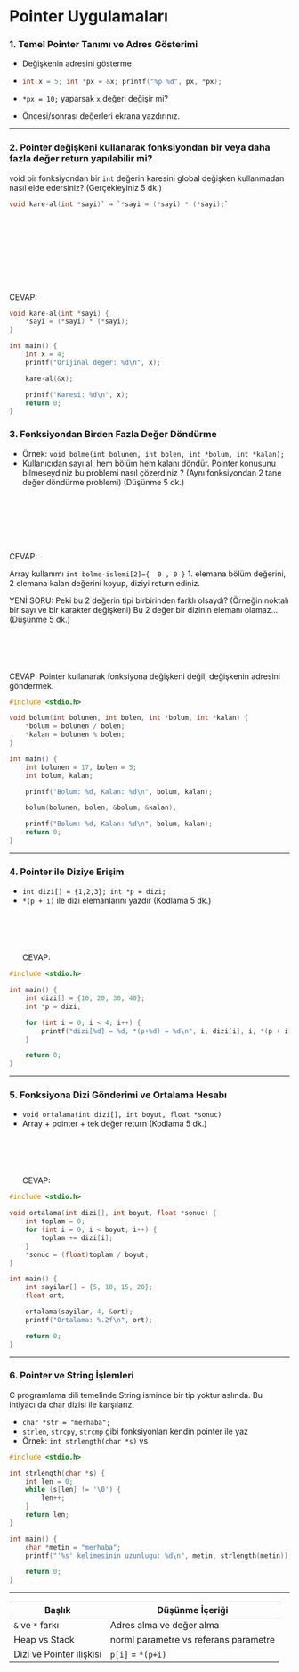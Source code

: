 Pointer Uygulamaları
=====================

### 1. Temel Pointer Tanımı ve Adres Gösterimi

* Değişkenin adresini gösterme
* ```c
  int x = 5; int *px = &x; printf("%p %d", px, *px);
  ```

* `*px = 10;` yaparsak `x` değeri değişir mi?
* Öncesi/sonrası değerleri ekrana yazdırınız.

---

### 2. Pointer değişkeni kullanarak fonksiyondan bir veya daha fazla değer return yapılabilir mi?

void bir fonksiyondan bir `int` değerin karesini global değişken kullanmadan nasıl elde edersiniz? (Gerçekleyiniz 5 dk.)
```c
void kare-al(int *sayi)` ⇒ `*sayi = (*sayi) * (*sayi);` 
```
\
\
\
\
\
\
\
\
CEVAP:
```c
void kare-al(int *sayi) {
    *sayi = (*sayi) * (*sayi);
}

int main() {
    int x = 4;
    printf("Orijinal deger: %d\n", x);

    kare-al(&x);

    printf("Karesi: %d\n", x);
    return 0;
}
```

### 3. Fonksiyondan Birden Fazla Değer Döndürme

* Örnek: `void bolme(int bolunen, int bolen, int *bolum, int *kalan);`
* Kullanıcıdan sayı al, hem bölüm hem kalanı döndür. Pointer konusunu bilmeseydiniz bu problemi nasıl çözerdiniz ? (Aynı fonksiyondan 2 tane değer döndürme problemi)
(Düşünme 5 dk.)

\
\
\
\
\
\
CEVAP:

Array kullanımı
`int bolme-islemi[2]={  0 , 0 }` 1. elemana bölüm değerini, 2 elemana kalan değerini koyup, diziyi return ediniz.


YENİ SORU:
Peki bu 2 değerin tipi birbirinden farklı olsaydı? (Örneğin noktalı bir sayı ve bir karakter değişkeni)
Bu 2 değer bir dizinin elemanı olamaz...
(Düşünme 5 dk.)
\
\
\
\
\
\
CEVAP:
Pointer kullanarak fonksiyona değişkeni değil, değişkenin adresini göndermek.

```c
#include <stdio.h>

void bolum(int bolunen, int bolen, int *bolum, int *kalan) {
    *bolum = bolunen / bolen;
    *kalan = bolunen % bolen;
}

int main() {
    int bolunen = 17, bolen = 5;
    int bolum, kalan;

    printf("Bolum: %d, Kalan: %d\n", bolum, kalan);

    bolum(bolunen, bolen, &bolum, &kalan);

    printf("Bolum: %d, Kalan: %d\n", bolum, kalan);
    return 0;
}
```

---

### 4. Pointer ile Diziye Erişim

* `int dizi[] = {1,2,3}; int *p = dizi;`
* `*(p + i)` ile dizi elemanlarını yazdır
(Kodlama 5 dk.)
\
\
\
\
\
\
CEVAP:

```c
#include <stdio.h>

int main() {
    int dizi[] = {10, 20, 30, 40};
    int *p = dizi;

    for (int i = 0; i < 4; i++) {
        printf("dizi[%d] = %d, *(p+%d) = %d\n", i, dizi[i], i, *(p + i));
    }

    return 0;
}
```
---

### 5. Fonksiyona Dizi Gönderimi ve Ortalama Hesabı

* `void ortalama(int dizi[], int boyut, float *sonuc)`
* Array + pointer + tek değer return
(Kodlama 5 dk.)
\
\
\
\
\
\
CEVAP:

```c
#include <stdio.h>

void ortalama(int dizi[], int boyut, float *sonuc) {
    int toplam = 0;
    for (int i = 0; i < boyut; i++) {
        toplam += dizi[i];
    }
    *sonuc = (float)toplam / boyut;
}

int main() {
    int sayilar[] = {5, 10, 15, 20};
    float ort;

    ortalama(sayilar, 4, &ort);
    printf("Ortalama: %.2f\n", ort);

    return 0;
}
```

---



### 6. Pointer ve String İşlemleri

C programlama dili temelinde String isminde bir tip yoktur aslında. Bu ihtiyacı da char dizisi ile karşılarız.

* `char *str = "merhaba";` 
* `strlen`, `strcpy`, `strcmp` gibi fonksiyonları kendin pointer ile yaz
* Örnek: `int strlength(char *s)` vs

```c
#include <stdio.h>

int strlength(char *s) {
    int len = 0;
    while (s[len] != '\0') {
        len++;
    }
    return len;
}

int main() {
    char *metin = "merhaba";
    printf("'%s' kelimesinin uzunlugu: %d\n", metin, strlength(metin));

    return 0;
}
```
---


| Başlık                   | Düşünme İçeriği                         |
| ------------------------ | --------------------------------------- |
| `&` ve `*` farkı         | Adres alma ve değer alma                |
| Heap vs Stack            | norml parametre vs referans parametre   |
| Dizi ve Pointer ilişkisi | `p[i]` = `*(p+i)`                       |


